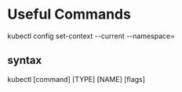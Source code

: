 # Useful Commands

kubectl config set-context --current --namespace=<namespace>

## syntax

kubectl [command] [TYPE] [NAME] [flags]


